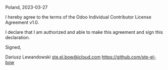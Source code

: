 Poland, 2023-03-27

 I hereby agree to the terms of the Odoo Individual Contributor License
Agreement v1.0.

 I declare that I am authorized and able to make this agreement and sign this
declaration.

 Signed,

 Dariusz Lewandowski <ste.el.bow@icloud.com> https://github.com/ste-el-bow
